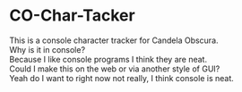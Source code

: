 # CO-Char-Tacker
This is a console character tracker for Candela Obscura.<br>
Why is it in console? <br>
Because I like console programs I think they are neat.<br>
Could I make this on the web or via another style of GUI?<br>
Yeah do I want to right now not really, I think console is neat.<br>

